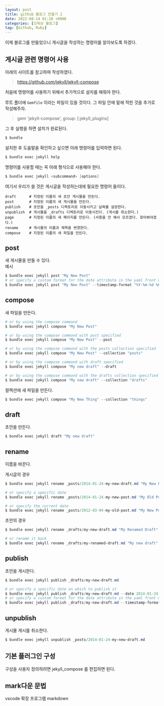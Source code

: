 ```yaml
---
layout: post
title: github 블로그 만들기 2
date: 2022-08-14 01:28 +0900
categories: [깃허브 블로그]
tag: [Github, Ruby]
---
```


이제 블로그를 만들었으니 게시글을 작성하는 명령어를 알아보도록 하겠다.

## 게시글 관련 명령어 사용

아래의 사이트를 참고하여 작성하였다.

> https://github.com/jekyll/jekyll-compose

처음에 명령어를 사용하기 위해서 추가적으로 설치를 해줘야 한다.

루트 폴더에 `Gemfile` 이라는 파일이 있을 것이다. 그 파일 안에 밑에 적힌 것을 추가로 작성해주자.

> gem 'jekyll-compose', group: [:jekyll_plugins]

그 후 실행을 하면 설치가 완료된다.

```powershell
$ bundle
```

설치한 후 도움말을 확인하고 싶으면 아래 명령어를 입력하면 된다.

```powershell
$ bundle exec jekyll help
```

명령어를 사용할 때는 꼭 아래 형식으로 사용해야 한다.

```powershell
$ bundle exec jekyll <subcommand> [options]
```

여기서 우리가 쓸 것은 게시글을 작성하는데에 필요한 명령어 들이다.

```
draft      # 지정된 이름의 새 초안 게시물을 만든다.
post       # 지정된 이름의 새 게시물을 만든다.
publish    # 초안을 _posts 디렉토리로 이동시키고 날짜를 설정한다.
unpublish  # 게시물을 _drafts 디렉토리로 이동시킨다. (게시를 취소한다.)
page       # 지정된 이름의 새 페이지를 만든다. (사용을 안 해서 모르겠다. 찾아봐야겠다.)
rename     # 게시물의 이름과 제목을 변경한다.
compose    # 지정된 이름의 새 파일을 만든다.
```

## post

새 게시물을 만들 수 있다.  
예시

```powershell
$ bundle exec jekyll post "My New Post"
# or specify a custom format for the date attribute in the yaml front matter
$ bundle exec jekyll post "My New Post" --timestamp-format "%Y-%m-%d %H:%M:%S %z"
```

## compose

새 파일을 만든다.

```powershell
# or by using the compose command
$ bundle exec jekyll compose "My New Post"

# or by using the compose command with post specified
$ bundle exec jekyll compose "My New Post" --post

# or by using the compose command with the posts collection specified
$ bundle exec jekyll compose "My New Post" --collection "posts"
```

```powershell
# or by using the compose command with draft specified
$ bundle exec jekyll compose "My new draft" --draft

# or by using the compose command with the drafts collection specified
$ bundle exec jekyll compose "My new draft" --collection "drafts"
```

컬렉션에 새 파일을 만든다.

```powershell
$ bundle exec jekyll compose "My New Thing" --collection "things"
```

## draft

초안을 만든다.

```powershell
$ bundle exec jekyll draft "My new draft"
```

## rename

이름을 바꾼다.

게시글의 경우

```powershell
$ bundle exec jekyll rename _posts/2014-01-24-my-new-draft.md "My New Post"

# or specify a specific date
$ bundle exec jekyll rename _posts/2014-01-24-my-new-post.md "My Old Post" --date "2012-03-04"

# or specify the current date
$ bundle exec jekyll rename _posts/2012-03-04-my-old-post.md "My New Post" --now
```

초안의 경우

```powershell
$ bundle exec jekyll rename _drafts/my-new-draft.md "My Renamed Draft"

# or rename it back
$ bundle exec jekyll rename _drafts/my-renamed-draft.md "My new draft"
```

## publish

초안을 게시한다.

```powershell
$ bundle exec jekyll publish _drafts/my-new-draft.md

# or specify a specific date on which to publish it
$ bundle exec jekyll publish _drafts/my-new-draft.md --date 2014-01-24
# or specify a custom format for the date attribute in the yaml front matter
$ bundle exec jekyll publish _drafts/my-new-draft.md --timestamp-format "%Y-%m-%d %H:%M:%S %z"
```

## unpublish

게시물 게시를 취소한다.

```powershell
$ bundle exec jekyll unpublish _posts/2014-01-24-my-new-draft.md
```

## 기본 플러그인 구성

구성을 사용자 정의하려면 jekyll_compose 를 편집하면 된다.

## mark다운 문법

vscode 확장 프로그램 markdown
